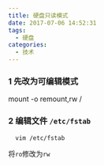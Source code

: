```yaml
---
title: 硬盘只读模式
date: 2017-07-06 14:52:31
tags:
  - 硬盘
categories:
  - 技术
---
```

### 1 先改为可编辑模式
 mount -o  remount,rw /

### 2 编辑文件  `/etc/fstab`
```
  vim /etc/fstab
```
将`ro`修改为`rw`
